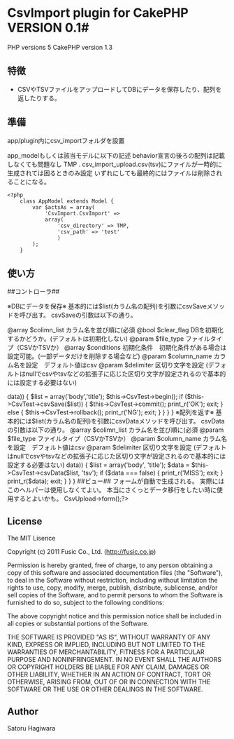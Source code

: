 # CsvImport plugin for CakePHP VERSION 0.1#
PHP versions  5
CakePHP version 1.3

## 特徴 ##

* CSVやTSVファイルをアップロードしてDBにデータを保存したり、配列を返したりする。

## 準備 ##

app/plugin内にcsv_importフォルダを設置

app_modelもしくは該当モデルに以下の記述
behavior宣言の後ろの配列は記載しなくても問題なし
TMP . csv_import_upload.csv(tsv)にファイルが一時的に生成されては困るときのみ設定
いずれにしても最終的にはファイルは削除されることになる。

    <?php
        class AppModel extends Model {
            var $actsAs = array(
                'CsvImport.CsvImport' =>
                array(
                    'csv_directory' => TMP,
                    'csv_path' => 'test'
                    )
            );
        }

## 使い方 ##
##コントローラ##

※DBにデータを保存※
基本的には$list(カラム名の配列)を引数にcsvSaveメソッドを呼び出す。
csvSaveの引数は以下の通り。

@array $colimn_list カラム名を並び順に(必須
@bool $clear_flag DBを初期化するかどうか。(デフォルトは初期化しない)
@param $file_type ファイルタイプ（CSVかTSVか）
@array $conditions 初期化条件　初期化条件がある場合は設定可能。(一部データだけを削除する場合など)
@param $column_name カラム名を設定　デフォルト値はcsv
@param $delimiter 区切り文字を設定 (デフォルトはnullでcsvやtsvなどの拡張子に応じた区切り文字が設定されるので基本的には設定する必要はない)

<?php
class CsvTestsController extends AppController {
    var $name = 'CsvTests';
    var $helpers = array('CsvImport.CsvUpload');
    function index() {
        if (!empty($this->data)) {
            $list = array('body','title');
            $this->CsvTest->begin();
            if ($this->CsvTest->csvSave($list)) {
                $this->CsvTest->commit();
                print_r('OK');
                exit;
            } else {
                $this->CsvTest->rollback();
                print_r('NG');
                exit;
            }
        }
    }
}

※配列を返す※
基本的には$list(カラム名の配列)を引数にcsvDataメソッドを呼び出す。
csvDataの引数は以下の通り。

@array $colimn_list カラム名を並び順に(必須
@param $file_type ファイルタイプ（CSVかTSVか）
@param $column_name カラム名を設定　デフォルト値はcsv
@param $delimiter 区切り文字を設定 (デフォルトはnullでcsvやtsvなどの拡張子に応じた区切り文字が設定されるので基本的には設定する必要はない)

<?php
class CsvTestsController extends AppController {
    var $name = 'CsvTests';
    var $helpers = array('CsvImport.CsvUpload');
    function index() {
        if (!empty($this->data)) {
            $list = array('body', 'title');
            $data = $this->CsvTest->csvData($list, 'tsv');
            if ($data === false) {
                print_r('MISS');
                exit;
            }
            print_r($data);
            exit;
        }
    }
}

##ビュー##
フォームが自動で生成される。
実際にはこのヘルパーは使用しなくてよい。
本当にさくっとデータ移行をしたい時に使用するとよいかも。

<?php echo $this->CsvUpload->form();?>




## License ##

The MIT Lisence

Copyright (c) 2011 Fusic Co., Ltd. (http://fusic.co.jp)

Permission is hereby granted, free of charge, to any person obtaining a copy of this software and associated documentation files (the "Software"), to deal in the Software without restriction, including without limitation the rights to use, copy, modify, merge, publish, distribute, sublicense, and/or sell copies of the Software, and to permit persons to whom the Software is furnished to do so, subject to the following conditions:

The above copyright notice and this permission notice shall be included in all copies or substantial portions of the Software.

THE SOFTWARE IS PROVIDED "AS IS", WITHOUT WARRANTY OF ANY KIND, EXPRESS OR IMPLIED, INCLUDING BUT NOT LIMITED TO THE WARRANTIES OF MERCHANTABILITY, FITNESS FOR A PARTICULAR PURPOSE AND NONINFRINGEMENT. IN NO EVENT SHALL THE AUTHORS OR COPYRIGHT HOLDERS BE LIABLE FOR ANY CLAIM, DAMAGES OR OTHER LIABILITY, WHETHER IN AN ACTION OF CONTRACT, TORT OR OTHERWISE, ARISING FROM, OUT OF OR IN CONNECTION WITH THE SOFTWARE OR THE USE OR OTHER DEALINGS IN THE SOFTWARE.

## Author ##

Satoru Hagiwara